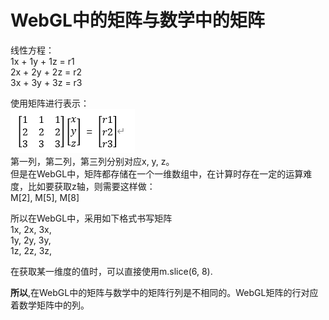 # WebGL中的矩阵与数学中的矩阵

线性方程：
<br/>
1x + 1y + 1z = r1
<br/>
2x + 2y + 2z = r2
<br/>
3x + 3y + 3z = r3
<br/>

使用矩阵进行表示：
<br/>
![数学矩阵](./doc/pic/f1.png)
<br/>
第一列，第二列，第三列分别对应x, y, z。
<br/>
但是在WebGL中，矩阵都存储在一个一维数组中，在计算时存在一定的运算难度，比如要获取z轴，则需要这样做：<br/>
M[2], M[5], M[8]<br/>

所以在WebGL中，采用如下格式书写矩阵<br/>
1x, 2x, 3x,<br/>
1y, 2y, 3y,<br/>
1z, 2z, 3z,<br/>

在获取某一维度的值时，可以直接使用m.slice(6, 8).<br/>

**所以**,在WebGL中的矩阵与数学中的矩阵行列是不相同的。WebGL矩阵的行对应着数学矩阵中的列。


